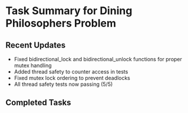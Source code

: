 # Task Summary for Dining Philosophers Problem

## Recent Updates
- Fixed bidirectional_lock and bidirectional_unlock functions for proper mutex handling
- Added thread safety to counter access in tests
- Fixed mutex lock ordering to prevent deadlocks
- All thread safety tests now passing (5/5)

## Completed Tasks
